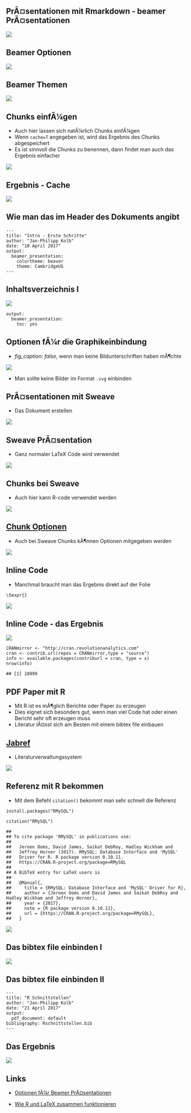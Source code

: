 PrÃ¤sentationen mit Rmarkdown - beamer PrÃ¤sentationen
------------------------------------------------------

![](https://raw.githubusercontent.com/Japhilko/RInterfaces/master/slides/figure/beamerexample.PNG)

Beamer Optionen
---------------

![](https://raw.githubusercontent.com/Japhilko/RInterfaces/master/slides/figure/beamerOptions.PNG)

Beamer Themen
-------------

![](http://1.bp.blogspot.com/-ZTtDq0hOkqY/Ti0Z3WwoIJI/AAAAAAAAAPc/HM3t4j4t7h0/s1600/Screenshot%2B-%2B07252011%2B-%2B03%253A22%253A15%2BAM.png)

Chunks einfÃ¼gen
----------------

-   Auch hier lassen sich natÃ¼rlich Chunks einfÃ¼gen
-   Wenn `cache=T` angegeben ist, wird das Ergebnis des Chunks
    abgespeichert
-   Es ist sinnvoll die Chunks zu benennen, dann findet man auch das
    Ergebnis einfacher

![](https://raw.githubusercontent.com/Japhilko/RInterfaces/master/slides/figure/CacheBenennung.PNG)

Ergebnis - Cache
----------------

![](https://raw.githubusercontent.com/Japhilko/RInterfaces/master/slides/figure/ErgZufallszahlen.PNG)

Wie man das im Header des Dokuments angibt
------------------------------------------

    ---
    title: "Intro - Erste Schritte"
    author: "Jan-Philipp Kolb"
    date: "10 April 2017"
    output:
      beamer_presentation: 
        colortheme: beaver
        theme: CambridgeUS
    ---

Inhaltsverzeichnis I
--------------------

![](https://raw.githubusercontent.com/Japhilko/RInterfaces/master/slides/figure/BeamerInhaltsVZ.PNG)

    output: 
      beamer_presentation: 
        toc: yes

Optionen fÃ¼r die Graphikeinbindung
-----------------------------------

-   *fig\_caption: false*, wenn man keine Bildunterschriften haben
    mÃ¶chte

![](https://raw.githubusercontent.com/Japhilko/RInterfaces/master/slides/figure/figOpts.PNG)

-   Man sollte keine Bilder im Format `.svg` einbinden

PrÃ¤sentationen mit Sweave
--------------------------

-   Das Dokument erstellen

![](https://raw.githubusercontent.com/Japhilko/RInterfaces/master/slides/figure/BSPsweave.png)

Sweave PrÃ¤sentation
--------------------

-   Ganz normaler LaTeX Code wird verwendet

![](https://raw.githubusercontent.com/Japhilko/RInterfaces/master/slides/figure/Sweave1ex.PNG)

Chunks bei Sweave
-----------------

-   Auch hier kann R-code verwendet werden

![](https://raw.githubusercontent.com/Japhilko/RInterfaces/master/slides/figure/SweaveCodeChunk.PNG)

[Chunk Optionen](http://k-baeumchen.fuhlbrueck.net/R-und-LaTeX.html)
--------------------------------------------------------------------

-   Auch bei Sweave Chunks kÃ¶nnen Optionen mitgegeben werden

![](https://raw.githubusercontent.com/Japhilko/RInterfaces/master/slides/figure/SweaveOptionen.PNG)

Inline Code
-----------

-   Manchmal braucht man das Ergebnis direkt auf der Folie

<!-- -->

    \Sexpr{}

![](https://raw.githubusercontent.com/Japhilko/RInterfaces/master/slides/figure/CRANpackages.PNG)

Inline Code - das Ergebnis
--------------------------

![](https://raw.githubusercontent.com/Japhilko/RInterfaces/master/slides/figure/CRANmirror.PNG)

    CRANmirror <- "http://cran.revolutionanalytics.com"
    cran <- contrib.url(repos = CRANmirror,type = "source")
    info <- available.packages(contriburl = cran, type = x)
    nrow(info)

    ## [1] 10999

PDF Paper mit R
---------------

-   Mit R ist es mÃ¶glich Berichte oder Paper zu erzeugen
-   Dies eignet sich besonders gut, wenn man viel Code hat oder einen
    Bericht sehr oft erzeugen muss
-   Literatur lÃ¤sst sich am Besten mit einem bibtex file einbauen

[Jabref](http://www.jabref.org/)
--------------------------------

-   Literaturverwaltungssystem

![](https://raw.githubusercontent.com/Japhilko/RInterfaces/master/slides/figure/Exjabref.PNG)

Referenz mit R bekommen
-----------------------

-   Mit dem Befehl `citation()` bekommt man sehr schnell die Referenz

<!-- -->

    install.packages("RMySQL")

    citation("RMySQL")

    ## 
    ## To cite package 'RMySQL' in publications use:
    ## 
    ##   Jeroen Ooms, David James, Saikat DebRoy, Hadley Wickham and
    ##   Jeffrey Horner (2017). RMySQL: Database Interface and 'MySQL'
    ##   Driver for R. R package version 0.10.11.
    ##   https://CRAN.R-project.org/package=RMySQL
    ## 
    ## A BibTeX entry for LaTeX users is
    ## 
    ##   @Manual{,
    ##     title = {RMySQL: Database Interface and 'MySQL' Driver for R},
    ##     author = {Jeroen Ooms and David James and Saikat DebRoy and Hadley Wickham and Jeffrey Horner},
    ##     year = {2017},
    ##     note = {R package version 0.10.11},
    ##     url = {https://CRAN.R-project.org/package=RMySQL},
    ##   }

![](https://raw.githubusercontent.com/Japhilko/RInterfaces/master/slides/figure/bibtexRmysql.PNG)

Das bibtex file einbinden I
---------------------------

![](https://raw.githubusercontent.com/Japhilko/RInterfaces/master/slides/figure/LiteraturEinbinden.PNG)

Das bibtex file einbinden II
----------------------------

    ---
    title: "R Schnittstellen"
    author: "Jan-Philipp Kolb"
    date: "21 April 2017"
    output: 
      pdf_document: default
    bibliography: Rschnittstellen.bib
    ---

Das Ergebnis
------------

![](https://raw.githubusercontent.com/Japhilko/RInterfaces/master/slides/figure/bibtexErgebnis.PNG)

Links
-----

-   [Optionen fÃ¼r Beamer
    PrÃ¤sentationen](http://rmarkdown.rstudio.com/beamer_presentation_format.html)

-   [Wie R und LaTeX zusammen
    funktionieren](https://www.r-bloggers.com/from-openoffice-noob-to-control-freak-a-love-story-with-r-latex-and-knitr/)
